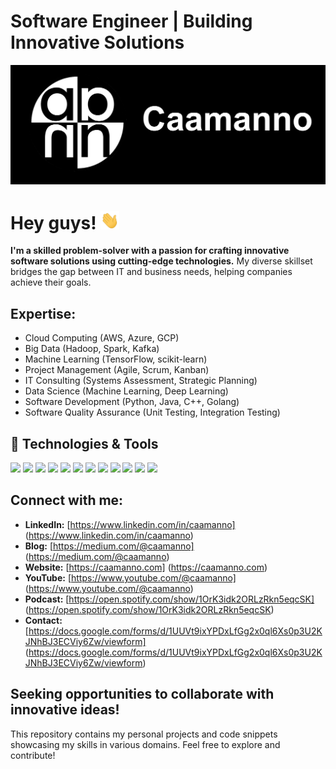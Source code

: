 # Software Engineer | Building Innovative Solutions

[![Header](https://raw.githubusercontent.com/caamanno/caamanno/master/logo.png "Header")](https://caamanno.com/)

# Hey guys! <img src="https://raw.githubusercontent.com/caamanno/caamanno/master/hi.gif" width="30px">

**I'm a skilled problem-solver with a passion for crafting innovative software solutions using cutting-edge technologies.** My diverse skillset bridges the gap between IT and business needs, helping companies achieve their goals. 

## Expertise:

* Cloud Computing (AWS, Azure, GCP)
* Big Data (Hadoop, Spark, Kafka)
* Machine Learning (TensorFlow, scikit-learn)
* Project Management (Agile, Scrum, Kanban)
* IT Consulting (Systems Assessment, Strategic Planning)
* Data Science (Machine Learning, Deep Learning)
* Software Development (Python, Java, C++, Golang)
* Software Quality Assurance (Unit Testing, Integration Testing)


## 🔧 Technologies & Tools
![](https://img.shields.io/badge/Code-Python-informational?style=flat&logo=python&logoColor=white&color=blue)
![](https://img.shields.io/badge/Code-Java-informational?style=flat&logo=java&logoColor=white&color=blue)
![](https://img.shields.io/badge/Code-Golang-informational?style=flat&logo=golang&logoColor=white&color=blue)
![](https://img.shields.io/badge/Code-React-informational?style=flat&logo=React&logoColor=white&color=blue)
![](https://img.shields.io/badge/Shell-Bash-informational?style=flat&logo=gnu-bash&logoColor=white&color=blue)
![](https://img.shields.io/badge/Tools-Docker-informational?style=flat&logo=docker&logoColor=white&color=blue)
![](https://img.shields.io/badge/Tools-Kubernetes-informational?style=flat&logo=kubernetes&logoColor=white&color=blue)
![](https://img.shields.io/badge/Tools-Tensorflow-informational?style=flat&logo=tensorflow&logoColor=white&color=blue)
![](https://img.shields.io/badge/Cloud-Azure-informational?style=flat&logo=digitalocean&logoColor=white&color=blue)
![](https://img.shields.io/badge/Cloud-AWS-informational?style=flat&logo=amazon-AWS&logoColor=white&color=blue)
![](https://img.shields.io/badge/Interest-Machine_Learning-informational?style=flat&logo=bitcoin&logoColor=white&color=blue)
![](https://img.shields.io/badge/Interest-Artificial_Intelligence-informational?style=flat&logo=bitcoin&logoColor=white&color=blue)


## Connect with me:

* **LinkedIn:** [https://www.linkedin.com/in/caamanno] (https://www.linkedin.com/in/caamanno)
* **Blog:** [https://medium.com/@caamanno] (https://medium.com/@caamanno)
* **Website:** [https://caamanno.com] (https://caamanno.com)
* **YouTube:** [https://www.youtube.com/@caamanno] (https://www.youtube.com/@caamanno)
* **Podcast:** [https://open.spotify.com/show/1OrK3idk2ORLzRkn5eqcSK] (https://open.spotify.com/show/1OrK3idk2ORLzRkn5eqcSK)
* **Contact:** [https://docs.google.com/forms/d/1UUVt9ixYPDxLfGg2x0ql6Xs0p3U2KJNhBJ3ECViy6Zw/viewform] (https://docs.google.com/forms/d/1UUVt9ixYPDxLfGg2x0ql6Xs0p3U2KJNhBJ3ECViy6Zw/viewform)



## Seeking opportunities to collaborate with innovative ideas!

This repository contains my personal projects and code snippets showcasing my skills in various domains. Feel free to explore and contribute!
